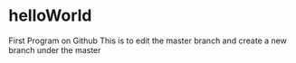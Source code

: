 # helloWorld
First Program on Github
This is to edit the master branch and create a new branch under the master
